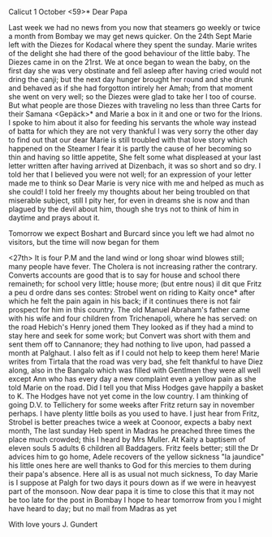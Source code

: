  Calicut 1 October <59>*
Dear Papa

Last week we had no news from you now that steamers go weekly or twice a month from Bombay we may get news quicker. On the 24th Sept Marie left with the Diezes for Kodacal where they spent the sunday. Marie writes of the delight she had there of the good behaviour of the little baby. The Diezes came in on the 21rst. We at once began to wean the baby, on the first day she was very obstinate and fell asleep after having cried would not dring the canji; but the next day hunger brought her round and she drunk and behaved as if she had forgotton intirely her Amah; from that moment she went on very well; so the Diezes were glad to take her I too of course. 
But what people are those Diezes with traveling no less than three Carts for their Samana <Gepäck>* and Marie a box in it and one or two for the Irions. I spoke to him about it also for feeding his servants the whole way instead of batta for which they <servants> are not very thankful 
I was very sorry the other day to find out that our dear Marie is still troubled with that love story which happened on the Steamer I fear it is partly the cause of her becoming so thin and having so little appetite, She felt some what displeased at your last letter written after having arrived at Dizenbach, it was so short and so dry. I told her that I believed you were not well; for an expression of your letter made me to think so Dear Marie is very nice with me and helped as much as she could! I told her freely my thoughts about her being troubled on that miserable subject, still I pity her, for even in dreams she is now and than plagued by the devil about him, though she trys not to think of him in daytime and prays about it.

Tomorrow we expect Boshart and Burcard since you left we had almot no visitors, but the time will now began for them

<27th> It is four P.M and the land wind or long shoar wind blowes still; many people have fever. The Cholera is not increasing rather the contrary. Converts accounts are good that is to say for house and school there remaineth; for school very little; house more; (but entre nous) il dit que Fritz a peu d ordre dans ses contes: Strobel went on riding to Kaity once* after which he felt the pain again in his back; if it continues there is not fair prospect for him in this country. The old Manuel Abraham's father came with his wife and four children from Trichenapoli, where he has served: on the road Hebich's Henry joned them They looked as if they had a mind to stay here and seek for some work; but Convert was short with them and sent them off to Cannanore; they had nothing to live upon, had passed a month at Palghaut. I also felt as if I could not help to keep them here! Marie writes from Tirtala that the road was very bad, she felt thankful to have Diez along, also in the Bangalo which was filled with Gentlmen they were all well except Ann who has every day a new complaint even a yellow pain as she told Marie on the road. Did I tell you that Miss Hodges gave happily a basket to K. The Hodges have not yet come in the low country. I am thinking of going D.V. to Tellichery for some weeks after Fritz return say in november perhaps. I have plenty little boils as you used to have. 
<first October> I just hear from Fritz, Strobel is better preaches twice a week at Coonoor, expects a baby next month, The last sunday Heb spent in Madras he preached three times the place much crowded; this I heard by Mrs Muller. At Kaity a baptisem of eleven souls 5 adults 6 children all Baddagers. Fritz feels better; still the Dr advices him to go home, Adele recovers of the yellow sickness "la jaundice" his little ones here are well thanks to God for this mercies to them during their papa's absence. Here all is as usual not much sickness, To day Marie is I suppose at Palgh for two days it pours down as if we were in heavyest part of the monsoon. 
Now dear papa it is time to close this that it may not be too late for the post in Bombay I hope to hear tomorrow from you I might have heard to day; but no mail from Madras as yet

 With love yours
 J. Gundert
